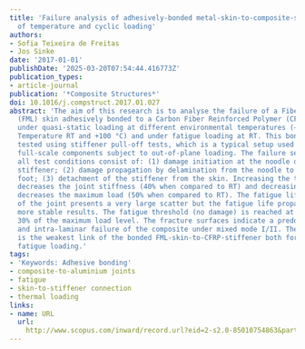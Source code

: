 ```yaml
---
title: 'Failure analysis of adhesively-bonded metal-skin-to-composite-stiffener: Effect
  of temperature and cyclic loading'
authors:
- Sofia Teixeira de Freitas
- Jos Sinke
date: '2017-01-01'
publishDate: '2025-03-20T07:54:44.416773Z'
publication_types:
- article-journal
publication: '*Composite Structures*'
doi: 10.1016/j.compstruct.2017.01.027
abstract: 'The aim of this research is to analyse the failure of a Fiber Metal Laminate
  (FML) skin adhesively bonded to a Carbon Fiber Reinforced Polymer (CFRP) stiffener,
  under quasi-static loading at different environmental temperatures (−55 °C, Room
  Temperature RT and +100 °C) and under fatigue loading at RT. This bonded joint was
  tested using stiffener pull-off tests, which is a typical setup used to simulate
  full-scale components subject to out-of-plane loading. The failure sequence for
  all test conditions consist of: (1) damage initiation at the noodle of the CFRP
  stiffener; (2) damage propagation by delamination from the noodle to the stiffener
  foot; (3) detachment of the stiffener from the skin. Increasing the temperature,
  decreases the joint stiffness (40% when compared to RT) and decreasing the temperature
  decreases the maximum load (50% when compared to RT). The fatigue life initiation
  of the joint presents a very large scatter but the fatigue life propagation presents
  more stable results. The fatigue threshold (no damage) is reached at approximately
  30% of the maximum load level. The fracture surfaces indicate a predominant inter
  and intra-laminar failure of the composite under mixed mode I/II. The CFRP stiffener
  is the weakest link of the bonded FML-skin-to-CFRP-stiffener both for static and
  fatigue loading.'
tags:
- 'Keywords: Adhesive bonding'
- composite-to-aluminium joints
- fatigue
- skin-to-stiffener connection
- thermal loading
links:
- name: URL
  url: 
    http://www.scopus.com/inward/record.url?eid=2-s2.0-85010754863&partnerID=MN8TOARS
---
```

